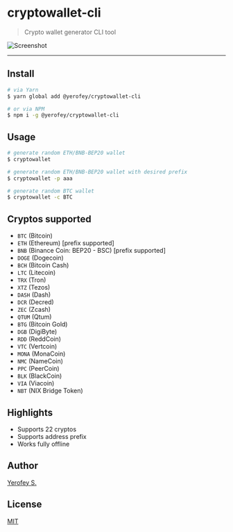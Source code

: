 # cryptowallet-cli

> Crypto wallet generator CLI tool

![Screenshot](https://i.imgur.com/fDXfWWK.png)

---

## Install
```bash
# via Yarn
$ yarn global add @yerofey/cryptowallet-cli

# or via NPM
$ npm i -g @yerofey/cryptowallet-cli
```

## Usage
```bash
# generate random ETH/BNB-BEP20 wallet
$ cryptowallet

# generate random ETH/BNB-BEP20 wallet with desired prefix
$ cryptowallet -p aaa

# generate random BTC wallet
$ cryptowallet -c BTC
```

## Cryptos supported
- `BTC` (Bitcoin)
- `ETH` (Ethereum) [prefix supported]
- `BNB` (Binance Coin: BEP20 - BSC) [prefix supported]
- `DOGE` (Dogecoin)
- `BCH` (Bitcoin Cash)
- `LTC` (Litecoin)
- `TRX` (Tron)
- `XTZ` (Tezos)
- `DASH` (Dash)
- `DCR` (Decred)
- `ZEC` (Zcash)
- `QTUM` (Qtum)
- `BTG` (Bitcoin Gold)
- `DGB` (DigiByte)
- `RDD` (ReddCoin)
- `VTC` (Vertcoin)
- `MONA` (MonaCoin)
- `NMC` (NameCoin)
- `PPC` (PeerCoin)
- `BLK` (BlackCoin)
- `VIA` (Viacoin)
- `NBT` (NIX Bridge Token)

## Highlights
- Supports 22 cryptos
- Supports address prefix
- Works fully offline

## Author
[Yerofey S.](https://github.com/yerofey)

## License
[MIT](https://github.com/yerofey/cryptowallet-cli/blob/master/LICENSE)
